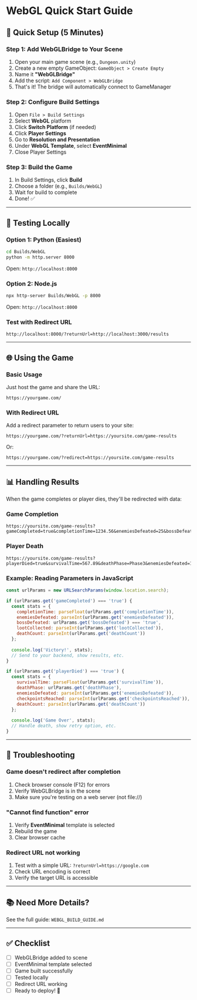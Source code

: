 # WebGL Quick Start Guide

## 🚀 Quick Setup (5 Minutes)

### Step 1: Add WebGLBridge to Your Scene

1. Open your main game scene (e.g., `Dungeon.unity`)
2. Create a new empty GameObject: `GameObject > Create Empty`
3. Name it **"WebGLBridge"**
4. Add the script: `Add Component > WebGLBridge`
5. That's it! The bridge will automatically connect to GameManager

### Step 2: Configure Build Settings

1. Open `File > Build Settings`
2. Select **WebGL** platform
3. Click **Switch Platform** (if needed)
4. Click **Player Settings**
5. Go to **Resolution and Presentation**
6. Under **WebGL Template**, select **EventMinimal**
7. Close Player Settings

### Step 3: Build the Game

1. In Build Settings, click **Build**
2. Choose a folder (e.g., `Builds/WebGL`)
3. Wait for build to complete
4. Done! ✅

---

## 🧪 Testing Locally

### Option 1: Python (Easiest)

```bash
cd Builds/WebGL
python -m http.server 8000
```

Open: `http://localhost:8000`

### Option 2: Node.js

```bash
npx http-server Builds/WebGL -p 8000
```

Open: `http://localhost:8000`

### Test with Redirect URL

```
http://localhost:8000/?returnUrl=http://localhost:3000/results
```

---

## 🌐 Using the Game

### Basic Usage

Just host the game and share the URL:
```
https://yourgame.com/
```

### With Redirect URL

Add a redirect parameter to return users to your site:
```
https://yourgame.com/?returnUrl=https://yoursite.com/game-results
```

Or:
```
https://yourgame.com/?redirect=https://yoursite.com/game-results
```

---

## 📊 Handling Results

When the game completes or player dies, they'll be redirected with data:

### Game Completion
```
https://yoursite.com/game-results?gameCompleted=true&completionTime=1234.56&enemiesDefeated=25&bossDefeated=true&lootCollected=5&deathCount=2
```

### Player Death
```
https://yoursite.com/game-results?playerDied=true&survivalTime=567.89&deathPhase=Phase3&enemiesDefeated=15&checkpointsReached=2&deathCount=1
```

### Example: Reading Parameters in JavaScript

```javascript
const urlParams = new URLSearchParams(window.location.search);

if (urlParams.get('gameCompleted') === 'true') {
  const stats = {
    completionTime: parseFloat(urlParams.get('completionTime')),
    enemiesDefeated: parseInt(urlParams.get('enemiesDefeated')),
    bossDefeated: urlParams.get('bossDefeated') === 'true',
    lootCollected: parseInt(urlParams.get('lootCollected')),
    deathCount: parseInt(urlParams.get('deathCount'))
  };
  
  console.log('Victory!', stats);
  // Send to your backend, show results, etc.
}

if (urlParams.get('playerDied') === 'true') {
  const stats = {
    survivalTime: parseFloat(urlParams.get('survivalTime')),
    deathPhase: urlParams.get('deathPhase'),
    enemiesDefeated: parseInt(urlParams.get('enemiesDefeated')),
    checkpointsReached: parseInt(urlParams.get('checkpointsReached')),
    deathCount: parseInt(urlParams.get('deathCount'))
  };
  
  console.log('Game Over', stats);
  // Handle death, show retry option, etc.
}
```

---

## 🐛 Troubleshooting

### Game doesn't redirect after completion

1. Check browser console (F12) for errors
2. Verify WebGLBridge is in the scene
3. Make sure you're testing on a web server (not file://)

### "Cannot find function" error

1. Verify **EventMinimal** template is selected
2. Rebuild the game
3. Clear browser cache

### Redirect URL not working

1. Test with a simple URL: `?returnUrl=https://google.com`
2. Check URL encoding is correct
3. Verify the target URL is accessible

---

## 📚 Need More Details?

See the full guide: `WEBGL_BUILD_GUIDE.md`

---

## ✅ Checklist

- [ ] WebGLBridge added to scene
- [ ] EventMinimal template selected
- [ ] Game built successfully
- [ ] Tested locally
- [ ] Redirect URL working
- [ ] Ready to deploy! 🎉
